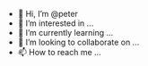 - 👋 Hi, I’m @peter
- 👀 I’m interested in ...
- 🌱 I’m currently learning ...
- 💞️ I’m looking to collaborate on ...
- 📫 How to reach me ...

<!---
peter-lxc/peter is a ✨ special ✨ repository because its `README.md` (this file) appears on your GitHub profile.
You can click the Preview link to take a look at your changes.
--->
